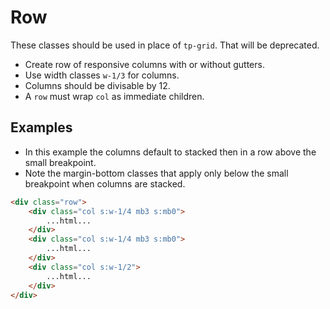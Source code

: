 # Row

These classes should be used in place of `tp-grid`. That will be deprecated.

- Create row of responsive columns with or without gutters.
- Use width classes `w-1/3` for columns.
- Columns should be divisable by 12.
- A `row` must wrap `col` as immediate children.

## Examples

<div class="pa3 ba b--gray-300">
    <div class="row">
        <div class="col s:w-1/4 mb3 s:mb0">
            <div class="bg-blue h3"></div>
        </div>
        <div class="col s:w-1/4 mb3 s:mb0">
            <div class="bg-blue h3"></div>
        </div>
        <div class="col s:w-1/2">
            <div class="bg-blue h3"></div>
        </div>
    </div>
</div>

- In this example the columns default to stacked then in a row above the small breakpoint.
- Note the margin-bottom classes that apply only below the small breakpoint when columns are stacked.

```html
<div class="row">
    <div class="col s:w-1/4 mb3 s:mb0">
        ...html...
    </div>
    <div class="col s:w-1/4 mb3 s:mb0">
        ...html...
    </div>
    <div class="col s:w-1/2">
        ...html...
    </div>
</div>
```
